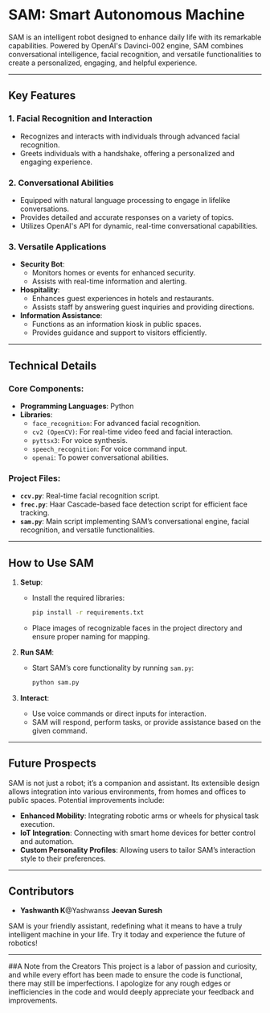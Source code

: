 
# SAM: Smart Autonomous Machine

SAM is an intelligent robot designed to enhance daily life with its remarkable capabilities. Powered by OpenAI's Davinci-002 engine, SAM combines conversational intelligence, facial recognition, and versatile functionalities to create a personalized, engaging, and helpful experience.

---

## Key Features

### 1. **Facial Recognition and Interaction**
   - Recognizes and interacts with individuals through advanced facial recognition.
   - Greets individuals with a handshake, offering a personalized and engaging experience.

### 2. **Conversational Abilities**
   - Equipped with natural language processing to engage in lifelike conversations.
   - Provides detailed and accurate responses on a variety of topics.
   - Utilizes OpenAI's API for dynamic, real-time conversational capabilities.

### 3. **Versatile Applications**
   - **Security Bot**:
     - Monitors homes or events for enhanced security.
     - Assists with real-time information and alerting.
   - **Hospitality**:
     - Enhances guest experiences in hotels and restaurants.
     - Assists staff by answering guest inquiries and providing directions.
   - **Information Assistance**:
     - Functions as an information kiosk in public spaces.
     - Provides guidance and support to visitors efficiently.

---

## Technical Details

### Core Components:
- **Programming Languages**: Python
- **Libraries**:
  - `face_recognition`: For advanced facial recognition.
  - `cv2 (OpenCV)`: For real-time video feed and facial interaction.
  - `pyttsx3`: For voice synthesis.
  - `speech_recognition`: For voice command input.
  - `openai`: To power conversational abilities.

### Project Files:
- **`ccv.py`**: Real-time facial recognition script.
- **`frec.py`**: Haar Cascade-based face detection script for efficient face tracking.
- **`sam.py`**: Main script implementing SAM’s conversational engine, facial recognition, and versatile functionalities.

---

## How to Use SAM

1. **Setup**:
   - Install the required libraries:
     ```bash
     pip install -r requirements.txt
     ```
   - Place images of recognizable faces in the project directory and ensure proper naming for mapping.

2. **Run SAM**:
   - Start SAM’s core functionality by running `sam.py`:
     ```bash
     python sam.py
     ```

3. **Interact**:
   - Use voice commands or direct inputs for interaction.
   - SAM will respond, perform tasks, or provide assistance based on the given command.

---

## Future Prospects

SAM is not just a robot; it’s a companion and assistant. Its extensible design allows integration into various environments, from homes and offices to public spaces. Potential improvements include:
- **Enhanced Mobility**: Integrating robotic arms or wheels for physical task execution.
- **IoT Integration**: Connecting with smart home devices for better control and automation.
- **Custom Personality Profiles**: Allowing users to tailor SAM’s interaction style to their preferences.

---

## Contributors
- **Yashwanth K**@Yashwanss **Jeevan Suresh**

SAM is your friendly assistant, redefining what it means to have a truly intelligent machine in your life. Try it today and experience the future of robotics!

--- 
##A Note from the Creators
This project is a labor of passion and curiosity, and while every effort has been made to ensure the code is functional, there may still be imperfections. I apologize for any rough edges or inefficiencies in the code and would deeply appreciate your feedback and improvements.
